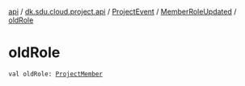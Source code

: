[api](../../../index.md) / [dk.sdu.cloud.project.api](../../index.md) / [ProjectEvent](../index.md) / [MemberRoleUpdated](index.md) / [oldRole](./old-role.md)

# oldRole

`val oldRole: `[`ProjectMember`](../../-project-member/index.md)